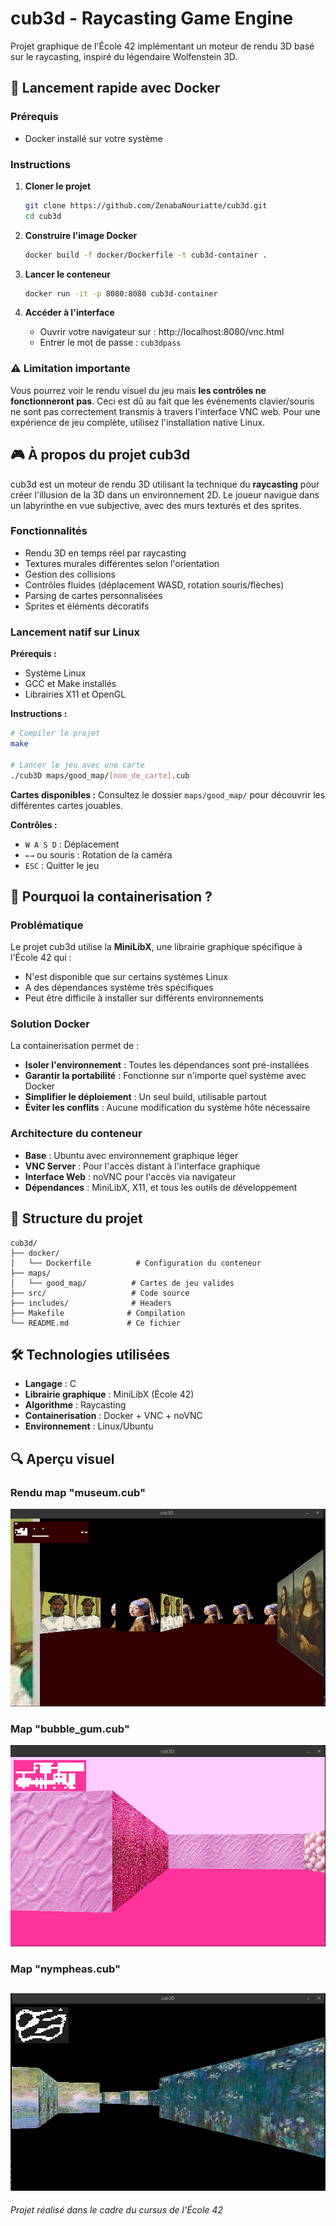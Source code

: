 # cub3d - Raycasting Game Engine

Projet graphique de l'École 42 implémentant un moteur de rendu 3D basé sur le raycasting, inspiré du légendaire Wolfenstein 3D.

## 🚀 Lancement rapide avec Docker

### Prérequis
- Docker installé sur votre système

### Instructions
1. **Cloner le projet**
   ```bash
   git clone https://github.com/ZenabaNouriatte/cub3d.git
   cd cub3d
   ```

2. **Construire l'image Docker**
   ```bash
   docker build -f docker/Dockerfile -t cub3d-container .
   ```

3. **Lancer le conteneur**
   ```bash
   docker run -it -p 8080:8080 cub3d-container
   ```

4. **Accéder à l'interface**
   - Ouvrir votre navigateur sur : http://localhost:8080/vnc.html
   - Entrer le mot de passe : `cub3dpass`

### ⚠️ Limitation importante
Vous pourrez voir le rendu visuel du jeu mais **les contrôles ne fonctionneront pas**. Ceci est dû au fait que les événements clavier/souris ne sont pas correctement transmis à travers l'interface VNC web. Pour une expérience de jeu complète, utilisez l'installation native Linux.

## 🎮 À propos du projet cub3d

cub3d est un moteur de rendu 3D utilisant la technique du **raycasting** pour créer l'illusion de la 3D dans un environnement 2D. Le joueur navigue dans un labyrinthe en vue subjective, avec des murs texturés et des sprites.

### Fonctionnalités
- Rendu 3D en temps réel par raycasting
- Textures murales différentes selon l'orientation
- Gestion des collisions
- Contrôles fluides (déplacement WASD, rotation souris/flèches)
- Parsing de cartes personnalisées
- Sprites et éléments décoratifs

### Lancement natif sur Linux

**Prérequis :**
- Système Linux
- GCC et Make installés
- Librairies X11 et OpenGL

**Instructions :**
```bash
# Compiler le projet
make

# Lancer le jeu avec une carte
./cub3D maps/good_map/[nom_de_carte].cub
```

**Cartes disponibles :**
Consultez le dossier `maps/good_map/` pour découvrir les différentes cartes jouables.

**Contrôles :**
- `W A S D` : Déplacement
- `←→` ou souris : Rotation de la caméra
- `ESC` : Quitter le jeu

## 🐳 Pourquoi la containerisation ?

### Problématique
Le projet cub3d utilise la **MiniLibX**, une librairie graphique spécifique à l'École 42 qui :
- N'est disponible que sur certains systèmes Linux
- A des dépendances système très spécifiques
- Peut être difficile à installer sur différents environnements

### Solution Docker
La containerisation permet de :
- **Isoler l'environnement** : Toutes les dépendances sont pré-installées
- **Garantir la portabilité** : Fonctionne sur n'importe quel système avec Docker
- **Simplifier le déploiement** : Un seul build, utilisable partout
- **Éviter les conflits** : Aucune modification du système hôte nécessaire

### Architecture du conteneur
- **Base** : Ubuntu avec environnement graphique léger
- **VNC Server** : Pour l'accès distant à l'interface graphique
- **Interface Web** : noVNC pour l'accès via navigateur
- **Dépendances** : MiniLibX, X11, et tous les outils de développement

## 📁 Structure du projet

```
cub3d/
├── docker/
│   └── Dockerfile          # Configuration du conteneur
├── maps/
│   └── good_map/          # Cartes de jeu valides
├── src/                   # Code source
├── includes/              # Headers
├── Makefile              # Compilation
└── README.md             # Ce fichier
```

## 🛠️ Technologies utilisées

- **Langage** : C
- **Librairie graphique** : MiniLibX (École 42)
- **Algorithme** : Raycasting
- **Containerisation** : Docker + VNC + noVNC
- **Environnement** : Linux/Ubuntu

## 🔍 Aperçu visuel

### Rendu map "museum.cub"
![Capture du jeu Cub3D](screenshots/2.png)

### Map "bubble_gum.cub"
![Bubble Gum](screenshots/3.png)

### Map "nympheas.cub"
![Bubble Gum](screenshots/1.png)
---

*Projet réalisé dans le cadre du cursus de l'École 42*
